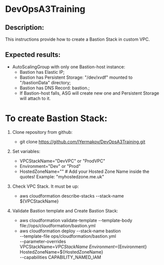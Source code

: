 # DevOpsA3Training

## Description:
This instructions provide how to create a Bastion Stack in custom VPC.

## Expected results:
- AutoScalingGroup with only one Bastion-host instance:
  * Bastion has Elastic IP;
  * Bastion has Persistent Storage: "/dev/xvdf" mounted to "/bastionData" directory;
  * Bastion has DNS Record: bastion.<HostedZoneName>;
  * If Bastion-host falls, ASG will create new one and Persistent Storage will attach to it.


# To create Bastion Stack:

1. Clone repository from github:
   - git clone https://github.com/IYermakov/DevOpsA3Training.git

3. Set variables:
   - VPCStackName="DevVPC" or "ProdVPC"
   - Environment="Dev" or "Prod"
   - HostedZoneName=""   # Add your Hosted Zone Name inside the quotes! Example: "myhostedzone.me.uk"

3. Check VPC Stack. It must be up:
   - aws cloudformation describe-stacks --stack-name ${VPCStackName}  

4. Validate Bastion template and Create Bastion Stack:
   - aws cloudformation validate-template --template-body \
     file://ops/cloudformation/bastion.yml
   - aws cloudformation deploy --stack-name bastion \
                               --template-file ops/cloudformation/bastion.yml \
                               --parameter-overrides VPCStackName=${VPCStackName} \
                                                     Environment=${Environment} \
                                                     HostedZoneName=${HostedZoneName} \
                               --capabilities CAPABILITY_NAMED_IAM
